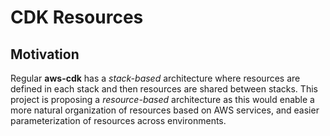 # CDK Resources #

## Motivation
Regular **aws-cdk** has a *stack-based* architecture where resources are defined in each stack and then resources are
shared between stacks. This project is proposing a *resource-based* architecture as this would enable a more natural
organization of resources based on AWS services, and easier parameterization of resources across environments.
